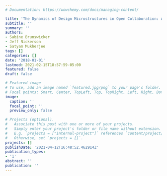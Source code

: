 ```yaml
---
# Documentation: https://wowchemy.com/docs/managing-content/

title: 'The Dynamics of Design Microstructures in Open Collaboration: A Motif Perspective'
subtitle: ''
summary: ''
authors:
- Sabine Brunswicker
- Jeff Nickerson
- Satyam Mukherjee
tags: []
categories: []
date: '2018-01-01'
lastmod: 2021-02-15T18:57:59-05:00
featured: false
draft: false

# Featured image
# To use, add an image named `featured.jpg/png` to your page's folder.
# Focal points: Smart, Center, TopLeft, Top, TopRight, Left, Right, BottomLeft, Bottom, BottomRight.
image:
  caption: ''
  focal_point: ''
  preview_only: false

# Projects (optional).
#   Associate this post with one or more of your projects.
#   Simply enter your project's folder or file name without extension.
#   E.g. `projects = ["internal-project"]` references `content/project/deep-learning/index.md`.
#   Otherwise, set `projects = []`.
projects: []
publishDate: '2021-04-12T16:48:52.462914Z'
publication_types:
- '1'
abstract: ''
publication: ''
---
```

